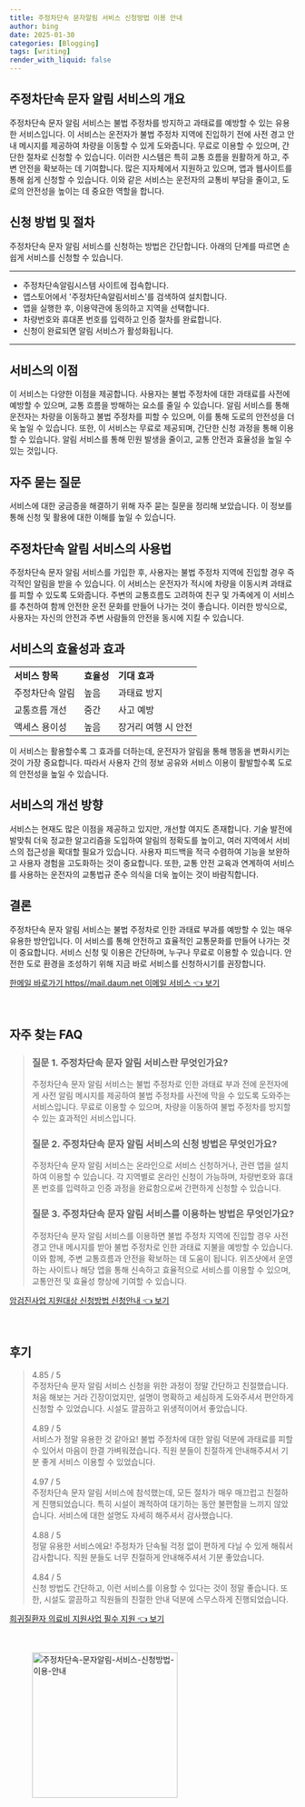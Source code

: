 ```yaml
---
title: 주정차단속 문자알림 서비스 신청방법 이용 안내
author: bing
date: 2025-01-30
categories: [Blogging]
tags: [writing]
render_with_liquid: false
---
```



<h2 id='주정차단속 문자 알림 서비스의 개요'>주정차단속 문자 알림 서비스의 개요</h2>

<p>주정차단속 문자 알림 서비스는 불법 주정차를 방지하고 과태료를 예방할 수 있는 유용한 서비스입니다. 이 서비스는 운전자가 불법 주정차 지역에 진입하기 전에 사전 경고 안내 메시지를 제공하여 차량을 이동할 수 있게 도와줍니다. 무료로 이용할 수 있으며, 간단한 절차로 신청할 수 있습니다. 이러한 시스템은 특히 교통 흐름을 원활하게 하고, 주변 안전을 확보하는 데 기여합니다. 많은 지자체에서 지원하고 있으며, 앱과 웹사이트를 통해 쉽게 신청할 수 있습니다. 이와 같은 서비스는 운전자의 교통비 부담을 줄이고, 도로의 안전성을 높이는 데 중요한 역할을 합니다.</p>

<h2 id='신청 방법 및 절차'>신청 방법 및 절차</h2>

<p>주정차단속 문자 알림 서비스를 신청하는 방법은 간단합니다. 아래의 단계를 따르면 손쉽게 서비스를 신청할 수 있습니다.</p>

<hr />

<ul>
    <li>주정차단속알림시스템 사이트에 접속합니다.</li>
    <li>앱스토어에서 '주정차단속알림서비스'를 검색하여 설치합니다.</li>
    <li>앱을 실행한 후, 이용약관에 동의하고 지역을 선택합니다.</li>
    <li>차량번호와 휴대폰 번호를 입력하고 인증 절차를 완료합니다.</li>
    <li>신청이 완료되면 알림 서비스가 활성화됩니다.</li>
</ul>

<hr />

<h2 id='서비스의 이점'>서비스의 이점</h2>

<p>이 서비스는 다양한 이점을 제공합니다. 사용자는 불법 주정차에 대한 과태료를 사전에 예방할 수 있으며, 교통 흐름을 방해하는 요소를 줄일 수 있습니다. 알림 서비스를 통해 운전자는 차량을 이동하고 불법 주정차를 피할 수 있으며, 이를 통해 도로의 안전성을 더욱 높일 수 있습니다. 또한, 이 서비스는 무료로 제공되며, 간단한 신청 과정을 통해 이용할 수 있습니다. 알림 서비스를 통해 민원 발생을 줄이고, 교통 안전과 효율성을 높일 수 있는 것입니다.</p>

<h2 id='자주 묻는 질문'>자주 묻는 질문</h2>

<p>서비스에 대한 궁금증을 해결하기 위해 자주 묻는 질문을 정리해 보았습니다. 이 정보를 통해 신청 및 활용에 대한 이해를 높일 수 있습니다.</p>

<h2 id='주정차단속 알림 서비스의 사용법'>주정차단속 알림 서비스의 사용법</h2>

<p>주정차단속 문자 알림 서비스를 가입한 후, 사용자는 불법 주정차 지역에 진입할 경우 즉각적인 알림을 받을 수 있습니다. 이 서비스는 운전자가 적시에 차량을 이동시켜 과태료를 피할 수 있도록 도와줍니다. 주변의 교통흐름도 고려하여 친구 및 가족에게 이 서비스를 추천하여 함께 안전한 운전 문화를 만들어 나가는 것이 좋습니다.  이러한 방식으로, 사용자는 자신의 안전과 주변 사람들의 안전을 동시에 지킬 수 있습니다.</p>

<h2 id='서비스의 효율성과 효과'>서비스의 효율성과 효과</h2>

<table>
    <tr>
        <td><b>서비스 항목</b></td>
        <td><b>효율성</b></td>
        <td><b>기대 효과</b></td>
    </tr>
    <tr>
        <td>주정차단속 알림</td>
        <td>높음</td>
        <td>과태료 방지</td>
    </tr>
    <tr>
        <td>교통흐름 개선</td>
        <td>중간</td>
        <td>사고 예방</td>
    </tr>
    <tr>
        <td>액세스 용이성</td>
        <td>높음</td>
        <td>장거리 여행 시 안전</td>
    </tr>
</table>

<p>이 서비스는 활용할수록 그 효과를 더하는데, 운전자가 알림을 통해 행동을 변화시키는 것이 가장 중요합니다. 따라서 사용자 간의 정보 공유와 서비스 이용이 활발할수록 도로의 안전성을 높일 수 있습니다.</p>

<h2 id='서비스의 개선 방향'>서비스의 개선 방향</h2>

<p>서비스는 현재도 많은 이점을 제공하고 있지만, 개선할 여지도 존재합니다. 기술 발전에 발맞춰 더욱 정교한 알고리즘을 도입하여 알림의 정확도를 높이고, 여러 지역에서 서비스의 접근성을 확대할 필요가 있습니다. 사용자 피드백을 적극 수렴하여 기능을 보완하고 사용자 경험을 고도화하는 것이 중요합니다. 또한, 교통 안전 교육과 연계하여 서비스를 사용하는 운전자의 교통법규 준수 의식을 더욱 높이는 것이 바람직합니다.</p>

<h2 id='결론'>결론</h2>

<p>주정차단속 문자 알림 서비스는 불법 주정차로 인한 과태료 부과를 예방할 수 있는 매우 유용한 방안입니다. 이 서비스를 통해 안전하고 효율적인 교통문화를 만들어 나가는 것이 중요합니다. 서비스 신청 및 이용은 간단하며, 누구나 무료로 이용할 수 있습니다. 안전한 도로 환경을 조성하기 위해 지금 바로 서비스를 신청하시기를 권장합니다.</p>


<p><a class="click-button" title="한메일 바로가기 https//mail.daum.net 이메일 서비스" href="https://afficreate.github.io/posts/%ED%95%9C%EB%A9%94%EC%9D%BC-%EB%B0%94%EB%A1%9C%EA%B0%80%EA%B8%B0-httpsmail.daum.net-%EC%9D%B4%EB%A9%94%EC%9D%BC-%EC%84%9C%EB%B9%84%EC%8A%A4/" rel="dofollow">한메일 바로가기 https//mail.daum.net 이메일 서비스 👈 보기</a></p><br>
<h2 id='자주_찾는_FAQ'>자주 찾는 FAQ</h2>
<div itemscope="" itemtype="https://schema.org/FAQPage"> 
<blockquote> 
<div itemscope="" itemprop="mainEntity" itemtype="https://schema.org/Question"> 
<h3 itemprop="name">질문 1. 주정차단속 문자 알림 서비스란 무엇인가요?</h3> 
<div itemscope="" itemprop="acceptedAnswer" itemtype="https://schema.org/Answer"> 
<span itemprop="text"> 
<p>주정차단속 문자 알림 서비스는 불법 주정차로 인한 과태료 부과 전에 운전자에게 사전 알림 메시지를 제공하여 불법 주정차를 사전에 막을 수 있도록 도와주는 서비스입니다. 무료로 이용할 수 있으며, 차량을 이동하여 불법 주정차를 방지할 수 있는 효과적인 서비스입니다.</p> 
</span> 
</div> 
</div> 
<div itemscope="" itemprop="mainEntity" itemtype="https://schema.org/Question"> 
<h3 itemprop="name">질문 2. 주정차단속 문자 알림 서비스의 신청 방법은 무엇인가요?</h3> 
<div itemscope="" itemprop="acceptedAnswer" itemtype="https://schema.org/Answer"> 
<span itemprop="text"> 
<p>주정차단속 문자 알림 서비스는 온라인으로 서비스 신청하거나, 관련 앱을 설치하여 이용할 수 있습니다. 각 지역별로 온라인 신청이 가능하며, 차량번호와 휴대폰 번호를 입력하고 인증 과정을 완료함으로써 간편하게 신청할 수 있습니다.</p> 
</span> 
</div> 
</div> 
<div itemscope="" itemprop="mainEntity" itemtype="https://schema.org/Question"> 
<h3 itemprop="name">질문 3. 주정차단속 문자 알림 서비스를 이용하는 방법은 무엇인가요?</h3> 
<div itemscope="" itemprop="acceptedAnswer" itemtype="https://schema.org/Answer"> 
<span itemprop="text"> 
<p>주정차단속 문자 알림 서비스를 이용하면 불법 주정차 지역에 진입할 경우 사전 경고 안내 메시지를 받아 불법 주정차로 인한 과태료 지불을 예방할 수 있습니다. 이와 함께, 주변 교통흐름과 안전을 확보하는 데 도움이 됩니다. 위즈샷에서 운영하는 사이트나 해당 앱을 통해 신속하고 효율적으로 서비스를 이용할 수 있으며, 교통안전 및 효율성 향상에 기여할 수 있습니다.</p> 
</span> 
</div> 
</div> 
</blockquote> 
</div>
<p><a class="click-button" title="암검진사업 지원대상 신청방법 신청안내" href="https://afficreate.github.io/posts/%EC%95%94%EA%B2%80%EC%A7%84%EC%82%AC%EC%97%85-%EC%A7%80%EC%9B%90%EB%8C%80%EC%83%81-%EC%8B%A0%EC%B2%AD%EB%B0%A9%EB%B2%95-%EC%8B%A0%EC%B2%AD%EC%95%88%EB%82%B4/" rel="dofollow">암검진사업 지원대상 신청방법 신청안내 👈 보기</a></p><br>
<h2 id='후기'>후기</h2>
<div itemscope itemtype="https://schema.org/Product">
  <blockquote>
  <div itemprop="review" itemscope itemtype="https://schema.org/Review">
      <div itemprop="reviewRating" itemscope itemtype="https://schema.org/Rating"> <span itemprop="ratingValue">4.85</span> / <span itemprop="bestRating">5</span> </div>
      <span itemprop="reviewBody">주정차단속 문자 알림 서비스 신청을 위한 과정이 정말 간단하고 친절했습니다. 처음 해보는 거라 긴장이었지만, 설명이 명확하고 세심하게 도와주셔서 편안하게 신청할 수 있었습니다. 시설도 깔끔하고 위생적이어서 좋았습니다.</span>
  </div>
  <br>
  <div itemprop="review" itemscope itemtype="https://schema.org/Review">
      <div itemprop="reviewRating" itemscope itemtype="https://schema.org/Rating"> <span itemprop="ratingValue">4.89</span> / <span itemprop="bestRating">5</span> </div>
      <span itemprop="reviewBody">서비스가 정말 유용한 것 같아요! 불법 주정차에 대한 알림 덕분에 과태료를 피할 수 있어서 마음이 한결 가벼워졌습니다. 직원 분들이 친절하게 안내해주셔서 기분 좋게 서비스 이용할 수 있었습니다.</span>
  </div>
  <br>
  <div itemprop="review" itemscope itemtype="https://schema.org/Review">
      <div itemprop="reviewRating" itemscope itemtype="https://schema.org/Rating"> <span itemprop="ratingValue">4.97</span> / <span itemprop="bestRating">5</span> </div>
      <span itemprop="reviewBody">주정차단속 문자 알림 서비스에 참석했는데, 모든 절차가 매우 매끄럽고 친절하게 진행되었습니다. 특히 시설이 쾌적하여 대기하는 동안 불편함을 느끼지 않았습니다. 서비스에 대한 설명도 자세히 해주셔서 감사했습니다.</span>
  </div>
  <br>
  <div itemprop="review" itemscope itemtype="https://schema.org/Review">
      <div itemprop="reviewRating" itemscope itemtype="https://schema.org/Rating"> <span itemprop="ratingValue">4.88</span> / <span itemprop="bestRating">5</span> </div>
      <span itemprop="reviewBody">정말 유용한 서비스에요! 주정차가 단속될 걱정 없이 편하게 다닐 수 있게 해줘서 감사합니다. 직원 분들도 너무 친절하게 안내해주셔서 기분 좋았습니다.</span>
  </div>
  <br>
  <div itemprop="review" itemscope itemtype="https://schema.org/Review">
      <div itemprop="reviewRating" itemscope itemtype="https://schema.org/Rating"> <span itemprop="ratingValue">4.84</span> / <span itemprop="bestRating">5</span> </div>
      <span itemprop="reviewBody">신청 방법도 간단하고, 이런 서비스를 이용할 수 있다는 것이 정말 좋습니다. 또한, 시설도 깔끔하고 직원들의 친절한 안내 덕분에 스무스하게 진행되었습니다.</span>
  </div>
  </blockquote>
</div>
<p><a class="click-button" title="희귀질환자 의료비 지원사업 필수 지원" href="https://afficreate.github.io/posts/%ED%9D%AC%EA%B7%80%EC%A7%88%ED%99%98%EC%9E%90-%EC%9D%98%EB%A3%8C%EB%B9%84-%EC%A7%80%EC%9B%90%EC%82%AC%EC%97%85-%ED%95%84%EC%88%98-%EC%A7%80%EC%9B%90/" rel="dofollow">희귀질환자 의료비 지원사업 필수 지원 👈 보기</a></p><br>
<figure class="image"><img src="https://afficreate.github.io/assets/img/thumbnail/주정차단속-문자알림-서비스-신청방법-이용-안내.webp" alt="주정차단속-문자알림-서비스-신청방법-이용-안내" width="256" height="256"></figure>